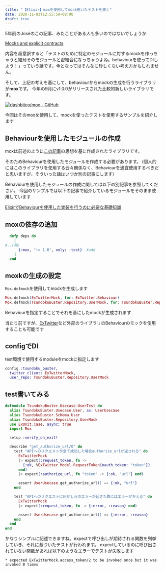 ```yaml
---
title: "【Elixir】moxを使用してmock用いたテストを書く"
date: 2020-11-03T12:55:50+09:00
draft: true
---
```



5年前のJoséのこの記事、みたことがある人も多いのではないでしょうか

[Mocks and explicit contracts](http://blog.plataformatec.com.br/2015/10/mocks-and-explicit-contracts/)

内容を超意訳すると「テストのために特定のモジュールに対するmockを作っちゃうと結局そのモジュールと密結合になっちゃうよね。behaviourを使ってDIしよう！」っていう話です。今となってはそんなに珍しくない考え方かもしれません。

そして、上記の考えを基にして、behaviourからmockの生成を行うライブラリが**mox**です。
今年の9月にv1.0.0がリリースされた比較的新しいライブラリです。

[![dashbitco/mox - GitHub](https://gh-card.dev/repos/dashbitco/mox.svg)](https://github.com/dashbitco/mox)

今回はそのmoxを使用して、mockを使ったテストを使用するサンプルを紹介します

## Behaviourを使用したモジュールの作成

moxは前述のように[この記事](http://blog.plataformatec.com.br/2015/10/mocks-and-explicit-contracts/)の思想を基に作成されたライブラリです。

そのためBehaviourを使用したモジュールを作成する必要があります。
(個人的にはこのライブラリを使用する云々関係なく、Behaviourを適宜使用するべきだと思いますが、そういった話はいつか別の記事にします)

Behaviourを使用したモジュールの作成に関しては以下の別記事を参照してください。
今回のサンプルでは以下の記事で紹介しているモジュールをそのまま使用しています

[ElixirでBehaviourを使用した実装を行うのに必要な基礎知識](/posts/elixir-behaviour)


## moxの依存の追加

```mix.exs
  defp deps do
    [
#..(略)
      {:mox, "~> 1.0", only: :test}  #add
    ]
  end
```

## moxkの生成の設定

`Mox.defmock`を使用してmockを生成します

```test/test_helper.exs
Mox.defmock(ExTwitterMock, for: ExTwitter.Behaviour)
Mox.defmock(TsundokuBuster.Repository.UserMock, for: TsundokuBuster.Repository.UserBehaviour)
```

Behaviourを指定することでそれを基にしたmockが生成されます

当たり前ですが、[ExTwitter](https://github.com/parroty/extwitter/blob/master/lib/extwitter/behaviour.ex)など外部のライブラリのBehaviourのモックを使用することも可能です

## configでDI

test環境で使用するmoduleをmockに指定します

```config/test.exs
config :tsundoku_buster,
  twitter_client: ExTwitterMock,
  user_repo: TsundokuBuster.Repository.UserMock
```

## test書いてみる

```test/tsundoku_buster/usecase/user_test.exs
defmodule TsundokuBuster.Usecase.UserTest do
  alias TsundokuBuster.Usecase.User, as: UserUsecase
  alias TsundokuBuster.Schema.User
  alias TsundokuBuster.Repository.UserMock
  use ExUnit.Case, async: true
  import Mox

  setup :verify_on_exit!

  describe "get_authorize_url/0" do
    test "APIへのリクエストが全て成功した場合authorize_urlが返される" do
      ExTwitterMock
      |> expect(:request_token, fn ->
        {:ok, %ExTwitter.Model.RequestToken{oauth_token: "token"}}
      end)
      |> expect(:authorize_url, fn "token" -> {:ok, "url"} end)

      assert UserUsecase.get_authorize_url() == {:ok, "url"}
    end

    test "APIへのリクエストに何かしらのエラーが起きた際にはエラーがかえる" do
      ExTwitterMock
      |> expect(:request_token, fn -> {:error, :reason} end)

      assert UserUsecase.get_authorize_url() == {:error, :reason}
    end
  end
end
```

かなりシンプルに記述できますね。expectで呼び出しが期待される関数を列挙していき、それに基づいたテストが行われます。
expectしているのに呼び出されていない関数があれば以下のようなエラーでテストが失敗します

```
* expected ExTwitterMock.access_token/2 to be invoked once but it was invoked 0 times
```

## 
